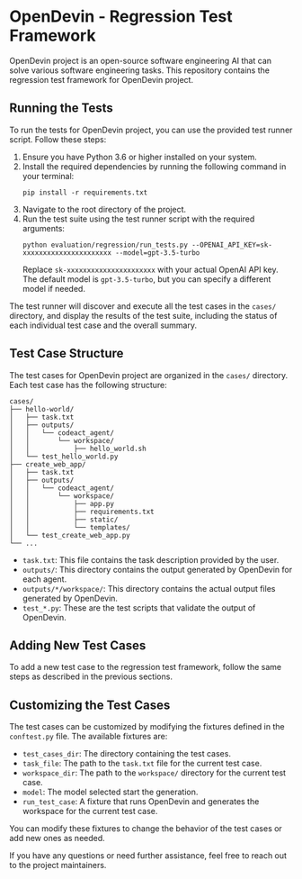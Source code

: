# OpenDevin - Regression Test Framework

OpenDevin project is an open-source software engineering AI that can solve various software engineering tasks. This repository contains the regression test framework for OpenDevin project.

## Running the Tests

To run the tests for OpenDevin project, you can use the provided test runner script. Follow these steps:

1. Ensure you have Python 3.6 or higher installed on your system.
2. Install the required dependencies by running the following command in your terminal:
   ```
   pip install -r requirements.txt
   ```
3. Navigate to the root directory of the project.
4. Run the test suite using the test runner script with the required arguments:
   ```
   python evaluation/regression/run_tests.py --OPENAI_API_KEY=sk-xxxxxxxxxxxxxxxxxxxxxx --model=gpt-3.5-turbo
   ```
   Replace `sk-xxxxxxxxxxxxxxxxxxxxxx` with your actual OpenAI API key. The default model is `gpt-3.5-turbo`, but you can specify a different model if needed.

The test runner will discover and execute all the test cases in the `cases/` directory, and display the results of the test suite, including the status of each individual test case and the overall summary.

## Test Case Structure

The test cases for OpenDevin project are organized in the `cases/` directory. Each test case has the following structure:

```
cases/
├── hello-world/
│   ├── task.txt
│   ├── outputs/
│   │   └── codeact_agent/
│   │       └── workspace/
│   │           ├── hello_world.sh
│   └── test_hello_world.py
├── create_web_app/
│   ├── task.txt
│   ├── outputs/
│   │   └── codeact_agent/
│   │       └── workspace/
│   │           ├── app.py
│   │           ├── requirements.txt
│   │           ├── static/
│   │           └── templates/
│   └── test_create_web_app.py
└── ...
```

- `task.txt`: This file contains the task description provided by the user.
- `outputs/`: This directory contains the output generated by OpenDevin for each agent.
- `outputs/*/workspace/`: This directory contains the actual output files generated by OpenDevin.
- `test_*.py`: These are the test scripts that validate the output of OpenDevin.

## Adding New Test Cases

To add a new test case to the regression test framework, follow the same steps as described in the previous sections.

## Customizing the Test Cases

The test cases can be customized by modifying the fixtures defined in the `conftest.py` file. The available fixtures are:

- `test_cases_dir`: The directory containing the test cases.
- `task_file`: The path to the `task.txt` file for the current test case.
- `workspace_dir`: The path to the `workspace/` directory for the current test case.
- `model`: The model selected start the generation.
- `run_test_case`: A fixture that runs OpenDevin and generates the workspace for the current test case.

You can modify these fixtures to change the behavior of the test cases or add new ones as needed.

If you have any questions or need further assistance, feel free to reach out to the project maintainers.
